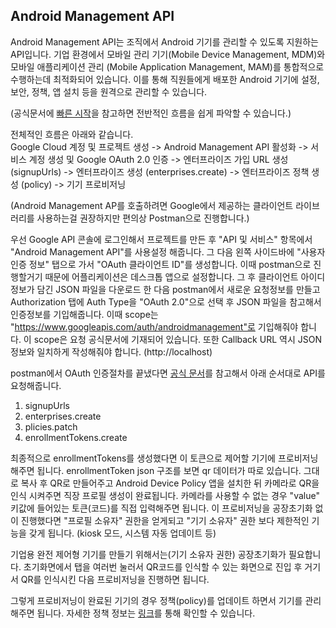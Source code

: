 
## Android Management API

Android Management API는 조직에서 Android 기기를 관리할 수 있도록 지원하는 API입니다. 기업 환경에서 모바일 관리 기기(Mobile Device Management, MDM)와 모바일 애플리케이션 관리 (Mobile Application Management, MAM)를 통합적으로 수행하는데 최적화되어 있습니다. 이를 통해 직원들에게 배포한 Android 기기에 설정, 보안, 정책, 앱 설치 등을 원격으로 관리할 수 있습니다.

(공식문서에 [빠른 시작](https://developers.google.com/android/management/quickstart?hl=ko)을 참고하면 전반적인 흐름을 쉽게 파악할 수 있습니다.)

전체적인 흐름은 아래와 같습니다.   
Google Cloud 계정 및 프로젝트 생성 -> Android Management API 활성화 -> 서비스 계정 생성 및 Google OAuth 2.0 인증 -> 엔터프라이즈 가입 URL 생성 (signupUrls) -> 엔터프라이즈 생성 (enterprises.create) -> 엔터프라이즈 정책 생성 (policy) -> 기기 프로비저닝

(Android Management AP를 호출하려면 Google에서 제공하는 클라이언트 라이브러리를 사용하는걸 권장하지만 편의상 Postman으로 진행합니다.)

우선 Google API 콘솔에 로그인해서 프로젝트를 만든 후 "API 및 서비스" 항목에서 "Android Management API"를 사용설정 해줍니다. 
그 다음 왼쪽 사이드바에 "사용자 인증 정보" 탭으로 가서 "OAuth 클라이언트 ID"를 생성합니다. 이때 postman으로 진행할거기 때문에 어플리케이션은 데스크톱 앱으로 설정합니다. 그 후 클라이언트 아이디 정보가 담긴 JSON 파일을 다운로드 한 다음 postman에서 새로운 요청정보를 만들고 Authorization 탭에 Auth Type을 "OAuth 2.0"으로 선택 후 JSON 파일을 참고해서 인증정보를 기입해줍니다. 이때 scope는 "https://www.googleapis.com/auth/androidmanagement"로 기입해줘야 합니다. 이 scope은 요청 공식문서에 기재되어 있습니다. 또한 Callback URL 역시 JSON 정보와 일치하게 작성해줘야 합니다. (http://localhost) 

postman에서 OAuth 인증절차를 끝냈다면 [공식 문서](https://developers.google.com/android/management/reference/rest?hl=ko)를 참고해서 아래 순서대로 API를 요청해줍니다.
1. signupUrls
2. enterprises.create
3. plicies.patch
4. enrollmentTokens.create

최종적으로 enrollmentTokens를 생성했다면 이 토큰으로 제어할 기기에 프로비저닝 해주면 됩니다.
enrollmentToken json 구조를 보면 qr 데이터가 따로 있습니다. 그대로 복사 후 QR로 만들어주고 Android Device Policy 앱을 설치한 뒤 카메라로 QR을 인식 시켜주면 직장 프로필 생성이 완료됩니다. 카메라를 사용할 수 없는 경우 "value" 키값에 들어있는 토큰(코드)를 직접 입력해주면 됩니다. 이 프로비저닝을 공장초기화 없이 진행했다면 "프로필 소유자" 권한을 얻게되고 "기기 소유자" 권한 보다 제한적인 기능을 갖게 됩니다. (kiosk 모드, 시스템 자동 업데이트 등)

기업용 완전 제어형 기기를 만들기 위해서는(기기 소유자 권한) 공장초기화가 필요합니다. 초기화면에서 탭을 여러번 눌러서 QR코드를 인식할 수 있는 화면으로 진입 후 거기서 QR를 인식시킨 다음 프로비저닝을 진행하면 됩니다.

그렇게 프로비저닝이 완료된 기기의 경우 정책(policy)를 업데이트 하면서 기기를 관리해주면 됩니다. 자세한 정책 정보는 [링크](https://developers.google.com/android/management/compliance?hl=ko)를 통해 확인할 수 있습니다.
